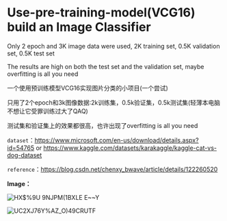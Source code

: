 # Use-pre-training-model(VCG16) build an Image Classifier

Only 2 epoch and 3K image data were used, 2K training set, 0.5K validation set, 0.5K test set

The results are high on both the test set and the validation set, maybe overfitting is all you need

	


一个使用预训练模型VCG16实现图片分类的小项目(一个尝试)

只用了2个epoch和3k图像数据:2k训练集，0.5k验证集，0.5k测试集(轻薄本电脑不想让它受罪训练过大了QAQ)

测试集和验证集上的效果都很高，也许出现了overfitting is all you need


`dataset`：https://www.microsoft.com/en-us/download/details.aspx?id=54765 
           or
				   https://www.kaggle.com/datasets/karakaggle/kaggle-cat-vs-dog-dataset
         
`reference`：https://blog.csdn.net/chenxy_bwave/article/details/122260520

**Image：**

![HX$%9U 9NJPM(1BXLE E~~Y](https://github.com/wannanfeng/Use-pre-training-model/assets/108105115/1cd4834a-3336-44b2-a516-935cddac1574)

![UC2XJ76Y%AZ_O)49C`R`UTF](https://github.com/wannanfeng/Use-pre-training-model/assets/108105115/485f17ac-e7df-4ab8-b3b3-812fb25d9315)

